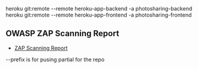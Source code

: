 heroku git:remote --remote  heroku-app-backend -a photosharing-backend
heroku git:remote --remote  heroku-app-frontend -a photosharing-frontend


## OWASP ZAP Scanning Report
- [ZAP Scanning Report](https://github.com/bruce-wh-li/something--for-nothing/blob/zap-scan/report_md.md)

--prefix is for pusing partial for the repo


